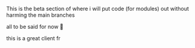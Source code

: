This is the beta section of where i will put code (for modules) out without harming the main branches

all to be said for now 🤑

this is a great client fr
